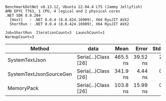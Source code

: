 ```

BenchmarkDotNet v0.13.12, Ubuntu 22.04.4 LTS (Jammy Jellyfish)
AMD EPYC 7763, 1 CPU, 4 logical and 2 physical cores
.NET SDK 8.0.204
  [Host]   : .NET 8.0.4 (8.0.424.16909), X64 RyuJIT AVX2
  ShortRun : .NET 8.0.4 (8.0.424.16909), X64 RyuJIT AVX2

Job=ShortRun  IterationCount=3  LaunchCount=1  
WarmupCount=3  

```
| Method                  | data                 | Mean     | Error    | StdDev  | Min      | Max      | Gen0   | Allocated |
|------------------------ |--------------------- |---------:|---------:|--------:|---------:|---------:|-------:|----------:|
| SystemTextJson          | Seria(...)Class [26] | 465.5 ns | 39.52 ns | 2.17 ns | 463.2 ns | 467.5 ns | 0.0038 |     328 B |
| SystemTextJsonSourceGen | Seria(...)Class [26] | 341.9 ns |  4.44 ns | 0.24 ns | 341.7 ns | 342.2 ns | 0.0043 |     368 B |
| MemoryPack              | Seria(...)Class [26] | 103.8 ns | 15.99 ns | 0.88 ns | 103.1 ns | 104.8 ns | 0.0014 |     128 B |
